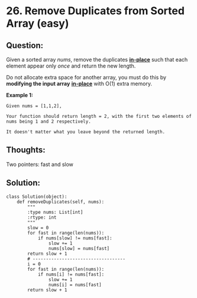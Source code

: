 # 26. Remove Duplicates from Sorted Array \(easy\)

## Question:

Given a sorted array _nums_, remove the duplicates [**in-place**](https://en.wikipedia.org/wiki/In-place_algorithm) such that each element appear only _once_ and return the new length.

Do not allocate extra space for another array, you must do this by **modifying the input array** [**in-place**](https://en.wikipedia.org/wiki/In-place_algorithm) with O\(1\) extra memory.

**Example 1:**

```text
Given nums = [1,1,2],

Your function should return length = 2, with the first two elements of nums being 1 and 2 respectively.

It doesn't matter what you leave beyond the returned length.
```

## Thoughts:

Two pointers: fast and slow

## Solution:

```text
class Solution(object):
    def removeDuplicates(self, nums):
        """
        :type nums: List[int]
        :rtype: int
        """
        slow = 0
        for fast in range(len(nums)):
            if nums[slow] != nums[fast]:
                slow += 1
                nums[slow] = nums[fast]
        return slow + 1
        # -----------------------------------
        i = 0
        for fast in range(len(nums)):
            if nums[i] != nums[fast]:
                slow += 1
                nums[i] = nums[fast]
        return slow + 1
```



